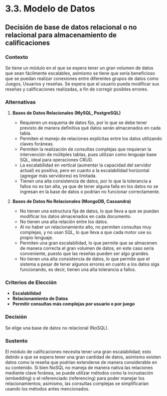 # 3.3. Modelo de Datos

## Decisión de base de datos relacional o no relacional para almacenamiento de calificaciones

### Contexto
Se tiene un módulo en el que se espera tener un gran volumen de datos que sean fácilmente escalables, asimismo se tiene que sería beneficioso que se puedan realizar conexiones entre diferentes grupos de datos como Juegos, Usuarios y reseñas. Se espera que el usuario pueda modificar sus reseñas y calificaciones realizadas, a fin de corregir posibles errores.

### Alternativas

1. **Bases de Datos Relacionales (MySQL, PostgreSQL)**
    - Requieren un esquema de datos fijo, por lo que se debe tener previsto de manera definitiva qué datos serán almacenados en cada tabla.
    - Permiten el manejo de relaciones explícitas entre los datos utilizando claves foráneas.
    - Permiten la realización de consultas complejas que requieran la intervención de múltiples tablas, pues utilizan como lenguaje base SQL, ideal para operaciones CRUD.
    - La escalabilidad en vertical (aumentar la capacidad del servidor actual) es positiva, pero en cuanto a la escalabilidad horizontal (agregar más servidores) es limitada.
    - Tienen una alta consistencia de datos, por lo que la tolerancia a fallos no es tan alta, ya que de tener alguna falla en los datos no se ingresan en la base de datos o podrían no funcionar correctamente.

2. **Bases de Datos No Relacionales (MongoDB, Cassandra)**
    - No tienen una estructura fija de datos, lo que lleva a que se puedan modificar los datos almacenados en cada documento.
    - No tienen una alta relación entre los datos.
    - Al no haber un relacionamiento alto, no permiten consultas muy complejas, y no usan SQL, lo que lleva a que cada motor use su propio lenguaje.
    - Permiten una gran escalabilidad, lo que permite que se almacenen de manera correcta el gran volumen de datos, en este caso sería conveniente, puesto que las reseñas pueden ser algo grandes.
    - No tienen una alta consistencia de datos, lo que permite que el sistema a pesar de tener algunos errores en cuanto a los datos siga funcionando, es decir, tienen una alta tolerancia a fallos.

### Criterios de Elección
- **Escalabilidad**
- **Relacionamiento de Datos**
- **Permitir consultas más complejas por usuario o por juego**

### Decisión
Se elige una base de datos no relacional (NoSQL).

### Sustento
El módulo de calificaciones necesita tener una gran escalabilidad; esto debido a que se espera tener una gran cantidad de datos, asimismo existen datos como la reseña que podrían extenderse de manera considerable en su contenido. Si bien NoSQL no maneja de manera nativa las relaciones mediante clave foránea, se puede utilizar métodos como la incrustación (embedding) o el referenciado (referencing) para poder manejar los relacionamientos; asimismo, las consultas complejas se simplificarían usando los métodos antes mencionados.
